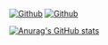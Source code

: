 [![Github](https://img.shields.io/github/followers/barba99?style=social)](https://github.com/barba99)
[![Github](https://img.shields.io/github/stars/barba99?style=social)](https://github.com/barba99)

[![Anurag's GitHub stats](https://github-readme-stats.vercel.app/api?username=barba99)](https://github.com/barba99/github-readme-stats)
